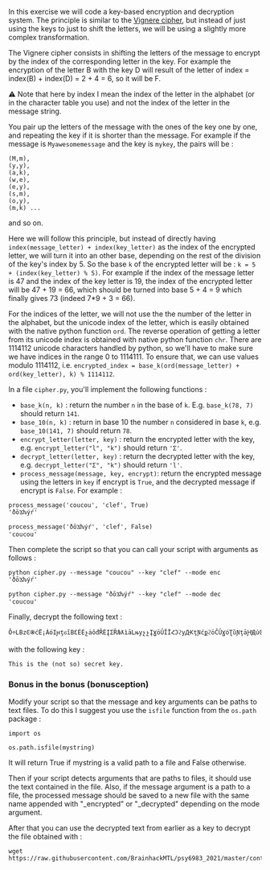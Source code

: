 In this exercise we will code a key-based encryption and decryption system. The principle is similar to the [Vignere cipher](https://en.wikipedia.org/wiki/Vigen%C3%A8re_cipher), but instead of just using the keys to just to shift the letters, we will be using a slightly more complex transformation.

The Vignere cipher consists in shifting the letters of the message to encrypt by the index of the corresponding letter in the key. For example the encryption of the letter B with the key D will result of the letter of index = index(B) + index(D) = 2 + 4 = 6, so it will be F.

:warning: Note that here by index I mean the index of the letter in the alphabet (or in the character table you use) and not the index of the letter in the message string.


You pair up the letters of the message with the ones of the key one by one, and repeating the key if it is shorter than the message. For example if the message is `Myawesomemessage` and the key is `mykey`, the pairs will be :
```
(M,m),
(y,y),
(a,k),
(w,e),
(e,y),
(s,m),
(o,y),
(m,k) ...
```
and so on.

Here we will follow this principle, but instead of directly having `index(message_letter) + index(key_letter)` as the index of the encrypted letter, we will turn it into an other base, depending on the rest of the division of the key's index by 5. So the base `k` of the encrypted letter will be : `k = 5 + (index(key_letter) % 5)`.
For example if the index of the message letter is 47 and the index of the key letter is 19, the index of the encrypted letter will be 47 + 19 = 66, which should be turned into base 5 + 4 = 9 which finally gives 73 (indeed 7*9 + 3 = 66).

For the indices of the letter, we will not use the the number of the letter in the alphabet, but the unicode index of the letter, which is easily obtained with the native python function `ord`. The reverse operation of getting a letter from its unicode index is obtained with native python function `chr`. There are 1114112 unicode characters handled by python, so we'll have to make sure we have indices in the range 0 to 1114111. To ensure that, we can use values modulo 1114112, i.e. `encrypted_index = base_k(ord(message_letter) + ord(key_letter), k) % 1114112`.

In a file `cipher.py`, you'll implement the following functions :
* `base_k(n, k)` : return the number `n` in the base of `k`. E.g. `base_k(78, 7)` should return `141`.
* `base_10(n, k)` : return in base 10 the number `n` considered in base `k`, e.g. `base_10(141, 7)` should return `78`.
* `encrypt_letter(letter, key)` : return the encrypted letter with the key, e.g. `encrypt_letter("l", "k")` should return `'Ʃ'`.
* `decrypt_letter(letter, key)` : return the decrypted letter with the key, e.g. `decrypt_letter("Ʃ", "k")` should return `'l'`.
* `process_message(message, key, encrypt)`: return the encrypted message using the letters in `key` if encrypt is `True`, and the decrypted message if encrypt is `False`. For example :
```
process_message('coucou', 'clef', True)
'ðōϪƕýŕ'

process_message('ðōϪƕýŕ', 'clef', False)
'coucou'
```

Then complete the script so that you can call your script with arguments as follows :
```
python cipher.py --message "coucou" --key "clef" --mode enc
'ðōϪƕýŕ'

python cipher.py --message "ðōϪƕýŕ" --key "clef" --mode dec
'coucou'
```

Finally, decrypt the following text :
```
Ô÷ԼВzϾ֍ćЁ¡ȦóІԩţϭĭВƐÉÉչȧôđȒЀĮƩȒЉƛìāԼњyչչĮƔöȖĬЇՀϽϩyԪţƝćքϩöČȖƔóƮȕƝţāԨԬúϾӅÒǾ¡ƧyЊչϷϼĬѷƦàąԳȕöþƓϫþưȝВèßĂԬѢąԟԲþȩ±ȖĄѡѡȠϼþԽƮëÈӈȝýöƛƳĶȜ϶ƦäĎэԵþԠ
```
with the following key :
```
This is the (not so) secret key.
```

### Bonus in the bonus (bonusception)

Modify your script so that the message and key arguments can be paths to text files. To do this I suggest you use the `isfile` function from the `os.path` package :
```
import os

os.path.isfile(mystring)
```
It will return True if mystring is a valid path to a file and False otherwise.

Then if your script detects arguments that are paths to files, it should use the text contained in the file.
Also, if the message argument is a path to a file, the processed message should be saved to a new file with the same name appended with "_encrypted" or "_decrypted" depending on the mode argument.

After that you can use the decrypted text from earlier as a key to decrypt the file obtained with :
```
wget https://raw.githubusercontent.com/BrainhackMTL/psy6983_2021/master/content/en/modules/python_scripts/message_encrypted.txt
```
